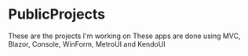 # PublicProjects
These are the projects I'm working on
These apps are done using MVC, Blazor, Console, WinForm, MetroUI and KendoUI
